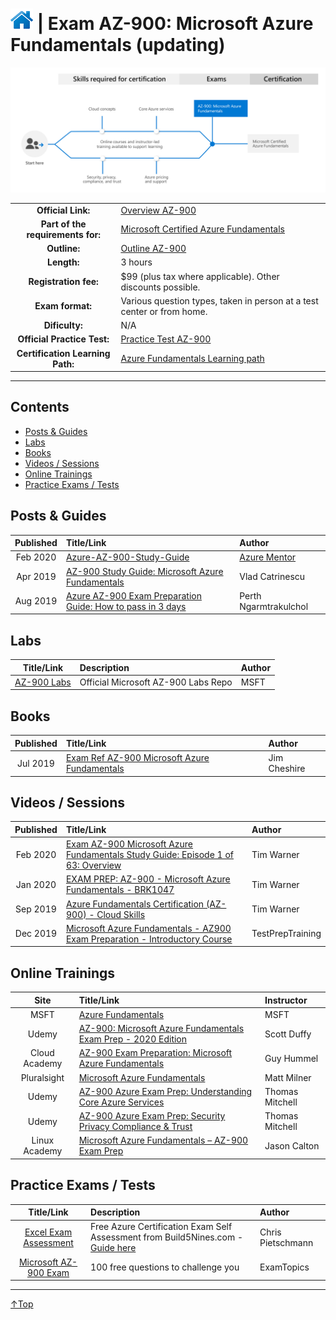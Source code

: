 # [![Home](/img/home.png)](certifications.md "Overview Certifications") | Exam AZ-900: Microsoft Azure Fundamentals (updating)
![Cert](/img/az-900.png)

|                                   |                                                                                                                    |
| :-------------------------------: | :----------------------------------------------------------------------------------------------------------------- |
|        **Official Link:**         | [Overview AZ-900](https://docs.microsoft.com/en-us/learn/certifications/exams/AZ-900)                              |
| **Part of the requirements for:** | [Microsoft Certified Azure Fundamentals](https://docs.microsoft.com/en-us/learn/certifications/azure-fundamentals) |
|           **Outline:**            | [Outline AZ-900](https://query.prod.cms.rt.microsoft.com/cms/api/am/binary/RE3VwUY)                                |
|            **Length:**            | 3 hours                                                                                                            |
|       **Registration fee:**       | $99 (plus tax where applicable).  Other discounts possible.                                                        |
|         **Exam format:**          | Various question types, taken in person at a test center or from home.                                             |
|          **Dificulty:**           | N/A                                                                                                                |
|    **Official Practice Test:**    | [Practice Test AZ-900](https://us.mindhub.com/p/MU-AZ-900)                                                         |
| **Certification Learning Path:**  | [Azure Fundamentals Learning path](https://query.prod.cms.rt.microsoft.com/cms/api/am/binary/RE38YZj)              |


___

## Contents
- [Posts & Guides](#posts-&-guides)
- [Labs](#labs)
- [Books](#books)
- [Videos / Sessions](#videos-/-sessions)
- [Online Trainings](#online-trainings)
- [Practice Exams / Tests](#practice-exams-/-tests)


## Posts & Guides
| Published | Title/Link                                                                                                                                                           | Author                                             |
| :-------: | :------------------------------------------------------------------------------------------------------------------------------------------------------------------- | :------------------------------------------------- |
| Feb 2020  | [Azure-AZ-900-Study-Guide](https://github.com/AzureMentor/Azure-AZ-900-Study-Guide)                                                                                  | [Azure Mentor](https://azurementor.wordpress.com/) |
| Apr 2019  | [AZ-900 Study Guide: Microsoft Azure Fundamentals](https://vladtalkstech.com/az-900-study-guide-microsoft-azure-fundamentals)                                        | Vlad Catrinescu                                    |
| Aug 2019  | [Azure AZ-900 Exam Preparation Guide: How to pass in 3 days](https://medium.com/weareservian/azure-az-900-exam-preparation-guide-how-to-pass-in-3-days-dabf5534507a) | Perth Ngarmtrakulchol                              |

## Labs
|                                        Title/Link                                        | Description                         | Author |
| :--------------------------------------------------------------------------------------: | :---------------------------------- | :----- |
| [AZ-900 Labs](https://github.com/MicrosoftLearning/AZ-900T0x-MicrosoftAzureFundamentals) | Official Microsoft AZ-900 Labs Repo | MSFT   |


## Books
| Published | Title/Link                                                                                                                     | Author       |
| :-------: | :----------------------------------------------------------------------------------------------------------------------------- | :----------- |
| Jul 2019  | [Exam Ref AZ-900 Microsoft Azure Fundamentals](https://www.amazon.com/Exam-AZ-900-Microsoft-Azure-Fundamentals/dp/0135732182/) | Jim Cheshire |



## Videos / Sessions
| Published | Title/Link                                                                                                                     | Author           |
| :-------: | :----------------------------------------------------------------------------------------------------------------------------- | :--------------- |
| Feb 2020  | [Exam AZ-900 Microsoft Azure Fundamentals Study Guide: Episode 1 of 63: Overview](https://www.youtube.com/watch?v=HfZ1kgHlrfg) | Tim Warner       |
| Jan 2020  | [EXAM PREP: AZ-900 - Microsoft Azure Fundamentals - BRK1047](https://www.youtube.com/watch?v=kl0any3WFb0)                      | Tim Warner       |
| Sep 2019  | [Azure Fundamentals Certification (AZ-900) - Cloud Skills](https://www.youtube.com/watch?v=eYpNnEHUFVI)                        | Tim Warner       |
| Dec 2019  | [Microsoft Azure Fundamentals - AZ900 Exam Preparation - Introductory Course](https://www.youtube.com/watch?v=dKKZWp-_-c8)     | TestPrepTraining |


## Online Trainings
|     Site      | Title/Link                                                                                                                                                 | Instructor      |
| :-----------: | :--------------------------------------------------------------------------------------------------------------------------------------------------------- | :-------------- |
|     MSFT      | [Azure Fundamentals](https://docs.microsoft.com/en-us/learn/paths/azure-fundamentals/)                                                                     | MSFT            |
|     Udemy     | [AZ-900: Microsoft Azure Fundamentals Exam Prep - 2020 Edition](https://www.udemy.com/course/az900-azure/)                                                 | Scott Duffy     |
| Cloud Academy | [AZ-900 Exam Preparation: Microsoft Azure Fundamentals](https://cloudacademy.com/learning-paths/az-900-exam-preparation-microsoft-azure-fundamentals-524/) | Guy Hummel      |
|  Pluralsight  | [Microsoft Azure Fundamentals](https://www.pluralsight.com/courses/azure-fundamentals)                                                                     | Matt Milner     |
|     Udemy     | [AZ-900 Azure Exam Prep: Understanding Core Azure Services](https://www.udemy.com/course/az-900-azure-exam-prep-understanding-core-azure-services/)        | Thomas Mitchell |
|     Udemy     | [AZ-900 Azure Exam Prep: Security Privacy Compliance & Trust](https://www.udemy.com/course/az-900-azure-exam-prep-security-privacy-compliance-trust/)      | Thomas Mitchell |
| Linux Academy | [Microsoft Azure Fundamentals – AZ-900 Exam Prep](https://linuxacademy.com/course/microsoft-azure-fundamentals-az-900-exam-prep/)                          | Jason Calton    |

## Practice Exams / Tests
|                                                                        Title/Link                                                                        | Description                                                                                                                                     | Author            |
| :------------------------------------------------------------------------------------------------------------------------------------------------------: | :---------------------------------------------------------------------------------------------------------------------------------------------- | :---------------- |
| [Excel Exam Assessment](https://github.com/Build5Nines/exam-assessments/blob/master/Assessments/Exam-Msft-AZ-900-Self-Assessment-Build5Nines.xlsx?raw=1) | Free Azure Certification Exam Self Assessment from Build5Nines.com  - [Guide here](https://build5nines.com/free-oss-exam-self-assessment-tool/) | Chris Pietschmann |
|                                       [Microsoft AZ-900 Exam](https://www.examtopics.com/exams/microsoft/az-900/)                                        | 100 free questions to challenge you                                                                                                             | ExamTopics        |
___
 <a href="#top" title="Back to the top.">↑Top</a>

